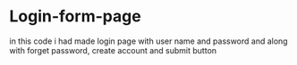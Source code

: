 # Login-form-page
in this code i had made login page with user name and password and along with forget password, create account  and submit button
